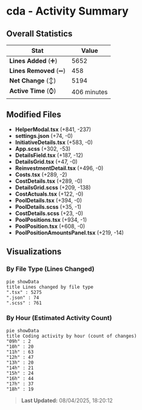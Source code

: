 # cda - Activity Summary 

## Overall Statistics

| Stat                   | Value                                                             |
| ---------------------- | ----------------------------------------------------------------- |
| **Lines Added** (➕)   | 5652                                          |
| **Lines Removed** (➖) | 458                                        |
| **Net Change** (↕)    | 5194                |
| **Active Time** (⌚)   | 406 minutes |


## Modified Files
- **HelperModal.tsx** (+841, -237)
- **settings.json** (+74, -0)
- **InitiativeDetails.tsx** (+583, -0)
- **App.scss** (+302, -53)
- **DetailsField.tsx** (+187, -12)
- **DetailsGrid.tsx** (+47, -0)
- **ReinvestmentDetail.tsx** (+496, -0)
- **Costs.tsx** (+289, -2)
- **CostDetails.tsx** (+289, -0)
- **DetailsGrid.scss** (+209, -138)
- **CostActuals.tsx** (+122, -0)
- **PoolDetails.tsx** (+394, -0)
- **PoolDetails.scss** (+35, -1)
- **CostDetails.scss** (+23, -0)
- **PoolPositions.tsx** (+934, -1)
- **PoolPosition.tsx** (+608, -0)
- **PoolPositionAmountsPanel.tsx** (+219, -14)

## Visualizations

### By File Type (Lines Changed)

```mermaid
pie showData
title Lines changed by file type
".tsx" : 5275
".json" : 74
".scss" : 761
```

### By Hour (Estimated Activity Count)

```mermaid
pie showData
title Coding activity by hour (count of changes)
"09h" : 2
"10h" : 20
"11h" : 63
"12h" : 47
"13h" : 20
"14h" : 21
"15h" : 24
"16h" : 44
"17h" : 37
"18h" : 19
```


> **Last Updated:** 08/04/2025, 18:20:12